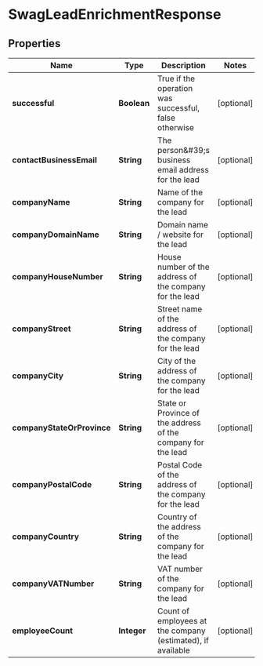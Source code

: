 
# SwagLeadEnrichmentResponse

## Properties
Name | Type | Description | Notes
------------ | ------------- | ------------- | -------------
**successful** | **Boolean** | True if the operation was successful, false otherwise |  [optional]
**contactBusinessEmail** | **String** | The person\&#39;s business email address for the lead |  [optional]
**companyName** | **String** | Name of the company for the lead |  [optional]
**companyDomainName** | **String** | Domain name / website for the lead |  [optional]
**companyHouseNumber** | **String** | House number of the address of the company for the lead |  [optional]
**companyStreet** | **String** | Street name of the address of the company for the lead |  [optional]
**companyCity** | **String** | City of the address of the company for the lead |  [optional]
**companyStateOrProvince** | **String** | State or Province of the address of the company for the lead |  [optional]
**companyPostalCode** | **String** | Postal Code of the address of the company for the lead |  [optional]
**companyCountry** | **String** | Country of the address of the company for the lead |  [optional]
**companyVATNumber** | **String** | VAT number of the company for the lead |  [optional]
**employeeCount** | **Integer** | Count of employees at the company (estimated), if available |  [optional]



